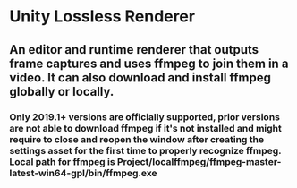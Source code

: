 # Unity Lossless Renderer
 
 ## An editor and runtime renderer that outputs frame captures and uses ffmpeg to join them in a video. It can also download and install ffmpeg globally or locally.

### Only 2019.1+ versions are officially supported, prior versions are not able to download ffmpeg if it's not installed and might require to close and reopen the window after creating the settings asset for the first time to properly recognize ffmpeg. Local path for ffmpeg is Project/localffmpeg/ffmpeg-master-latest-win64-gpl/bin/ffmpeg.exe
